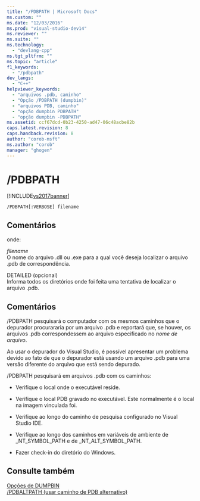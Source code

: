 ```yaml
---
title: "/PDBPATH | Microsoft Docs"
ms.custom: ""
ms.date: "12/03/2016"
ms.prod: "visual-studio-dev14"
ms.reviewer: ""
ms.suite: ""
ms.technology: 
  - "devlang-cpp"
ms.tgt_pltfrm: ""
ms.topic: "article"
f1_keywords: 
  - "/pdbpath"
dev_langs: 
  - "C++"
helpviewer_keywords: 
  - "arquivos .pdb, caminho"
  - "Opção /PDBPATH (dumpbin)"
  - "arquivos PDB, caminho"
  - "opção dumpbin PDBPATH"
  - "opção dumpbin -PDBPATH"
ms.assetid: ccf67dcd-0b23-4250-ad47-06c48acbe82b
caps.latest.revision: 8
caps.handback.revision: 8
author: "corob-msft"
ms.author: "corob"
manager: "ghogen"
---
```

# /PDBPATH
[!INCLUDE[vs2017banner](../../assembler/inline/includes/vs2017banner.md)]

```  
/PDBPATH[:VERBOSE] filename  
```  
  
## Comentários  
 onde:  
  
 *filename*  
 O nome do arquivo .dll ou .exe para a qual você deseja localizar o arquivo .pdb de correspondência.  
  
 DETAILED \(opcional\)  
 Informa todos os diretórios onde foi feita uma tentativa de localizar o arquivo .pdb.  
  
## Comentários  
 \/PDBPATH pesquisará o computador com os mesmos caminhos que o depurador procurararia por um arquivo .pdb e reportará que, se houver, os arquivos .pdb correspondessem ao arquivo especificado no *nome de arquivo*.  
  
 Ao usar o depurador do Visual Studio, é possível apresentar um problema devido ao fato de que o depurador está usando um arquivo .pdb para uma versão diferente do arquivo que está sendo depurado.  
  
 \/PDBPATH pesquisará em arquivos .pdb com os caminhos:  
  
-   Verifique o local onde o executável reside.  
  
-   Verifique o local PDB gravado no executável.  Este normalmente é o local na imagem vinculada foi.  
  
-   Verifique ao longo do caminho de pesquisa configurado no Visual Studio IDE.  
  
-   Verifique ao longo dos caminhos em variáveis de ambiente de \_NT\_SYMBOL\_PATH e de \_NT\_ALT\_SYMBOL\_PATH.  
  
-   Fazer check\-in do diretório do Windows.  
  
## Consulte também  
 [Opções de DUMPBIN](../../build/reference/dumpbin-options.md)   
 [\/PDBALTPATH \(usar caminho de PDB alternativo\)](../../build/reference/pdbaltpath-use-alternate-pdb-path.md)